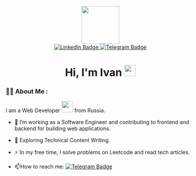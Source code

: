 <div id="header" align="center">
  <img src="https://lyl.su/pBo" width="100"/>
</div>

<div id="badges" align="center">
  <a href="https://www.linkedin.com/in/%D0%B8%D0%B2%D0%B0%D0%BD-%D1%81%D0%B0%D0%BB%D0%BE%D0%B2/">
  <img src="https://img.shields.io/badge/LinkedIn-blue?style=for-the-badge&logo=linkedin&logoColor=white" alt="LinkedIn Badge"/>
  </a>
  <a href="https://t.me/SalovID">
    <img src="https://img.shields.io/badge/Telegram-blue?style=for-the-badge&logo=telegram&logoColor=white" alt="Telegram Badge"/>
  </a>
</div>

<div id="badges" align="center">
  <img src="https://komarev.com/ghpvc/?username=IvanSalovProg&style=flat-square&color=blue" alt=""/>
  <h1>
  Hi, I'm Ivan   
  <img src="https://media.giphy.com/media/hvRJCLFzcasrR4ia7z/giphy.gif" width="30px"/>
</h1>
</div>

### :man_technologist: About Me :

I am a Web Developer <img src="https://media.giphy.com/media/WUlplcMpOCEmTGBtBW/giphy.gif" width="30"> from Russia.
- :telescope: I’m working as a Software Engineer and contributing to frontend and backend for building web applications.

- :seedling: Exploring Technical Content Writing.

- :zap: In my free time, I solve problems on Leetcode and read tech articles.

- :mailbox:How to reach me: [![Telegram Badge](https://img.shields.io/badge/-Ivan-blue?style=flat&logo=Telegram&logoColor=white)](https://t.me/SalovID)
